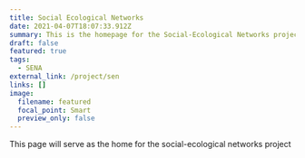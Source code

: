 ```yaml
---
title: Social Ecological Networks
date: 2021-04-07T18:07:33.912Z
summary: This is the homepage for the Social-Ecological Networks project
draft: false
featured: true
tags:
  - SENA
external_link: /project/sen
links: []
image:
  filename: featured
  focal_point: Smart
  preview_only: false
---
```

This page will serve as the home for the social-ecological networks project

